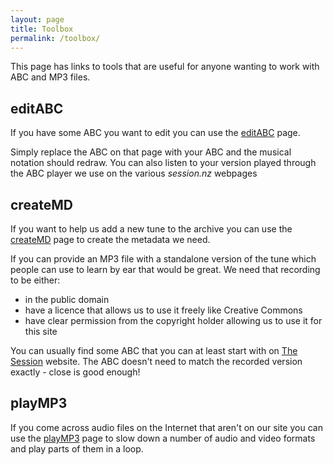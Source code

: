 ```yaml
---
layout: page
title: Toolbox
permalink: /toolbox/
---
```

This page has links to tools that are useful for anyone wanting to work with ABC and MP3 files.

editABC
-------
If you have some ABC you want to edit you can use the [editABC](/editABC/) page.

Simply replace the ABC on that page with your ABC and the musical notation should
redraw. You can also listen to your version played through the ABC player we use
on the various *session.nz* webpages

createMD
--------
If you want to help us add a new tune to the archive you can use the
[createMD](/createMD/) page to create the metadata we need.

If you can provide an MP3 file with a standalone version of the tune which people
can use to learn by ear that would be great. We need that recording to be either:

 * in the public domain
 * have a licence that allows us to use it freely like Creative Commons
 * have clear permission from the copyright holder allowing us to use it for this site

You can usually find some ABC that you can at least start with on
[The Session](http://thesession.org) website. The ABC doesn't need to match the
recorded version exactly - close is good enough!

playMP3
-------
If you come across audio files on the Internet that aren't on our site you can use
the [playMP3](/playMP3/) page to slow down a number of audio and video formats and
play parts of them in a loop.
